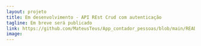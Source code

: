 ```yaml
---
layout: projeto 
title: Em desenvolvimento - API REst Crud com autenticação
tagline: Em breve será publicado
link: https://github.com/MateusTeus/App_contador_pessoas/blob/main/README.md 
image: 
---
```

<link rel="stylesheet" href="{{ '/assets/css/project.css' | relative_url }}"> 

